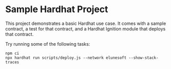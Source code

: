 # Sample Hardhat Project

This project demonstrates a basic Hardhat use case. It comes with a sample contract, a test for that contract, and a Hardhat Ignition module that deploys that contract.

Try running some of the following tasks:

```shell
npm ci
npx hardhat run scripts/deploy.js --network elunesoft --show-stack-traces
```
